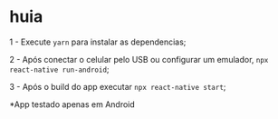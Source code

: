 # huia

1 - Execute `yarn` para instalar as dependencias;

2 - Após conectar o celular pelo USB ou configurar um emulador, `npx react-native run-android`;

3 - Após o build do app executar `npx react-native start`;


*App testado apenas em Android

